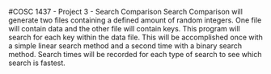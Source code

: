 #COSC 1437 - Project 3 - Search Comparison
Search Comparison will generate two files containing a defined amount of random integers.
One file will contain data and the other file will contain keys.
This program will search for each key within the data file.
This will be accomplished once with a simple linear search method and a second time with a binary search method.
Search times will be recorded for each type of search to see which search is fastest.

